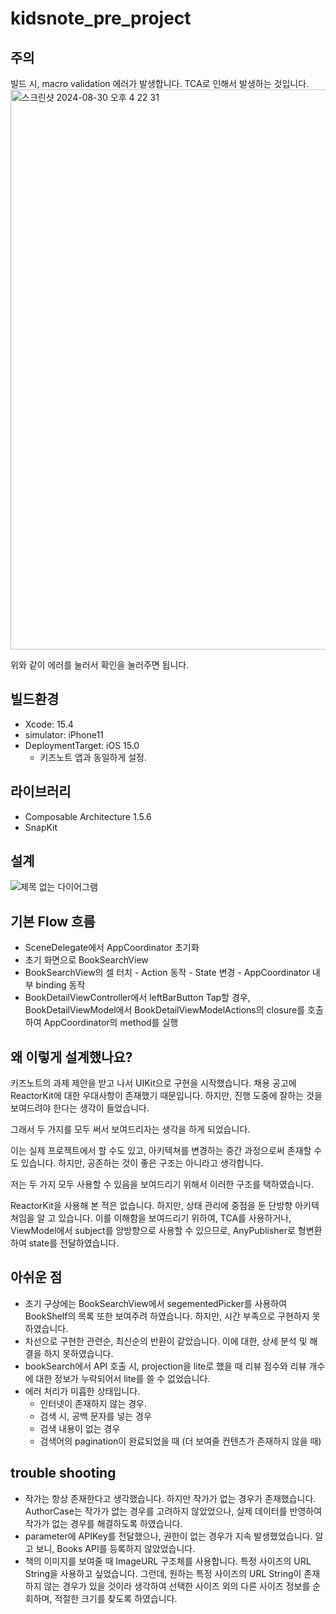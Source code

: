 # kidsnote_pre_project
## 주의
빌드 시, macro validation 에러가 발생합니다.
TCA로 인해서 발생하는 것입니다.
<img width="896" alt="스크린샷 2024-08-30 오후 4 22 31" src="https://github.com/user-attachments/assets/b51a0b25-c480-451c-8fd9-0451e4f5cf10">

위와 같이 에러를 눌러서 확인을 눌러주면 됩니다.

## 빌드환경
- Xcode: 15.4 
- simulator: iPhone11
- DeploymentTarget: iOS 15.0
  - 키즈노트 앱과 동일하게 설정.

## 라이브러리
- Composable Architecture 1.5.6
- SnapKit

## 설계
![제목 없는 다이어그램](https://github.com/user-attachments/assets/4982574b-21e4-4269-86fe-76c488a80a36)


## 기본 Flow 흐름
- SceneDelegate에서 AppCoordinator 초기화
- 초기 화면으로 BookSearchView
- BookSearchView의 셀 터치 - Action 동작 - State 변경 - AppCoordinator 내부 binding 동작 
- BookDetailViewController에서 leftBarButton Tap할 경우, BookDetailViewModel에서 BookDetailViewModelActions의 closure를 호출하여 AppCoordinator의 method를 실행

## 왜 이렇게 설계했나요?
키즈노트의 과제 제안을 받고 나서 UIKit으로 구현을 시작했습니다. 채용 공고에 ReactorKit에 대한 우대사항이 존재했기 때문입니다.
하지만, 진행 도중에 잘하는 것을 보여드려야 한다는 생각이 들었습니다.

그래서 두 가지를 모두 써서 보여드리자는 생각을 하게 되었습니다.

이는 실제 프로젝트에서 할 수도 있고, 아키텍쳐를 변경하는 중간 과정으로써 존재할 수도 있습니다. 
하지만, 공존하는 것이 좋은 구조는 아니라고 생각합니다.

저는 두 가지 모두 사용할 수 있음을 보여드리기 위해서 이러한 구조를 택하였습니다.

ReactorKit을 사용해 본 적은 없습니다. 하지만, 상태 관리에 중점을 둔 단방향 아키텍쳐임을 알 고 있습니다.
이를 이해함을 보여드리기 위하여, TCA를 사용하거나, ViewModel에서 subject를 앙방향으로 사용할 수 있으므로, AnyPublisher로
형변환하여 state를 전달하였습니다.

## 아쉬운 점
- 초기 구상에는 BookSearchView에서 segementedPicker를 사용하여 BookShelf의 목록 또한 보여주려 하였습니다. 하지만, 시간 부족으로 구현하지 못하였습니다.
- 차선으로 구현한 관련순, 최신순의 반환이 같았습니다. 이에 대한, 상세 분석 및 해결을 하지 못하였습니다.
- bookSearch에서 API 호출 시, projection을 lite로 했을 때 리뷰 점수와 리뷰 개수에 대한 정보가 누락되어서 lite를 쓸 수 없었습니다. 
- 에러 처리가 미흡한 상태입니다.
  - 인터넷이 존재하지 않는 경우.
  - 검색 시, 공백 문자를 넣는 경우
  - 검색 내용이 없는 경우
  - 검색어의 pagination이 완료되었을 때 (더 보여줄 컨텐츠가 존재하지 않을 때) 


## trouble shooting
- 작가는 항상 존재한다고 생각했습니다. 하지만 작가가 없는 경우가 존재했습니다. AuthorCase는 작가가 없는 경우를 고려하지 않았었으나,
실제 데이터를 반영하여 작가가 없는 경우를 해결하도록 하였습니다.
- parameter에 APIKey를 전달했으나, 권한이 없는 경우가 지속 발생했었습니다. 알 고 보니, Books API를 등록하지 않았었습니다.
- 책의 이미지를 보여줄 때 ImageURL 구조체를 사용합니다. 특정 사이즈의 URL String을 사용하고 싶었습니다. 그런데, 원하는 특정 사이즈의 URL String이 존재하지 않는 경우가 있을 것이라 생각하여 선택한 사이즈 외의 다른 사이즈 정보를 순회하며, 적절한 크기를 찾도록 하였습니다. 
